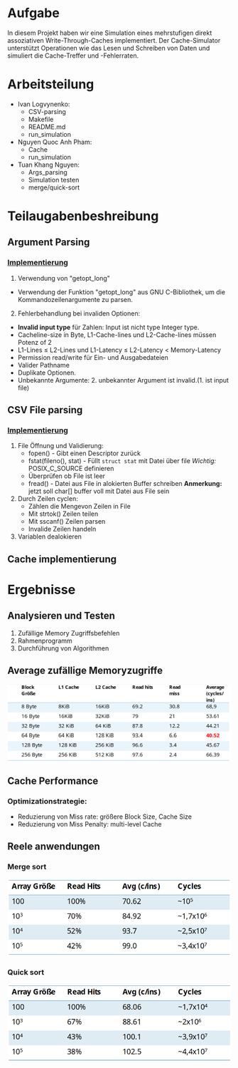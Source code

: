 # Aufgabe

In diesem Projekt haben wir eine Simulation eines mehrstufigen direkt assoziativen Write-Through-Caches implementiert. Der Cache-Simulator unterstützt Operationen wie das Lesen und Schreiben von Daten und simuliert die Cache-Treffer und -Fehlerraten.

# Arbeitsteilung

- Ivan Logvynenko: 
	- CSV-parsing
	- Makefile
	- README.md
	- run_simulation
- Nguyen Quoc Anh Pham: 
	- Cache
	- run_simulation
- Tuan Khang Nguyen: 
	- Args_parsing
    - Simulation testen
	- merge/quick-sort

# Teilaugabenbeshreibung

## Argument Parsing

### [Implementierung](src/args_parser.c)
1. Verwendung von "getopt_long"
- Verwendung der Funktion "getopt_long" aus GNU C-Bibliothek, um die Kommandozeilenargumente zu parsen.
2. Fehlerbehandlung bei invaliden Optionen:
- **Invalid input type** für Zahlen: Input ist nicht type Integer type.
- Cacheline-size in Byte, L1-Cache-lines und L2-Cache-lines müssen Potenz of 2 
- L1-Lines ≤ L2-Lines und L1-Latency ≤ L2-Latency < Memory-Latency
- Permission read/write für Ein- und Ausgabedateien 
- Valider Pathname
- Duplikate Optionen.
- Unbekannte Argumente: 2. unbekannter Argument ist invalid.(1. ist input file)

## CSV File parsing 

### [Implementierung](src/csv_reader.c)
1. File Öffnung und Validierung:
	* fopen() - Gibt einen Descriptor zurück
	* fstat(fileno(), stat) - Füllt `struct stat` mit Datei über file *Wichtig:* POSIX_C_SOURCE definieren
	* Überprüfen ob File ist leer
	* fread() - Datei aus File in alokierten Buffer schreiben
	**Anmerkung:** jetzt soll char[] buffer voll mit Datei aus File sein
2. Durch Zeilen cyclen:
	* Zählen die Mengevon Zeilen in File
	* Mit strtok() Zeilen teilen
	* Mit sscanf() Zeilen parsen
	* Invalide Zeilen handeln
3. Variablen dealokieren

## Cache implementierung
<Placeholder fur Anh>

# Ergebnisse

## Analysieren und Testen ​

1. Zufällige Memory Zugriffsbefehlen
2. Rahmenprogramm
3. Durchführung von Algorithmen

## Average zufällige Memoryzugriffe​
![pic](img/Benchmarks.png) 

## Cache Performance 

### Optimizationstrategie:​

* Reduzierung von Miss rate: größere Block Size, Cache Size​
* Reduzierung von Miss Penalty: multi-level Cache​

## Reele anwendungen

### Merge sort
![Mergesort](img/Mergesort.png)

### Quick sort
![Quicksort](img/Quicksort.png)
